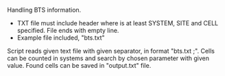 Handling BTS information.
- TXT file must include header where is at least SYSTEM, SITE and CELL specified. File ends with empty line.
- Example file included, "bts.txt"

Script reads given text file with given separator, in format "bts.txt ;". Cells can be counted in systems and search by chosen parameter with given value. Found cells can be saved in "output.txt" file.
